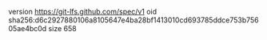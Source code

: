 version https://git-lfs.github.com/spec/v1
oid sha256:d6c2927880106a8105647e4ba28bf1413010cd693785ddce753b75605ae4bc0d
size 658
